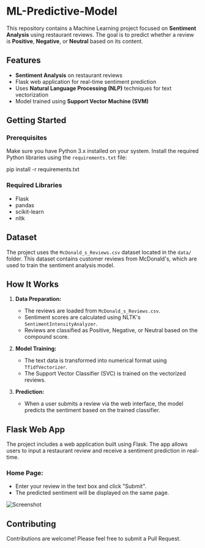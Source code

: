 # ML-Predictive-Model

This repository contains a Machine Learning project focused on **Sentiment Analysis** using restaurant reviews. The goal is to predict whether a review is **Positive**, **Negative**, or **Neutral** based on its content.

## Features

- **Sentiment Analysis** on restaurant reviews
- Flask web application for real-time sentiment prediction
- Uses **Natural Language Processing (NLP)** techniques for text vectorization
- Model trained using **Support Vector Machine (SVM)**

## Getting Started

### Prerequisites

Make sure you have Python 3.x installed on your system. Install the required Python libraries using the `requirements.txt` file:

pip install -r requirements.txt

### Required Libraries

- Flask
- pandas
- scikit-learn
- nltk

## Dataset

The project uses the `McDonald_s_Reviews.csv` dataset located in the `data/` folder. This dataset contains customer reviews from McDonald's, which are used to train the sentiment analysis model.

## How It Works

1. **Data Preparation:**
   - The reviews are loaded from `McDonald_s_Reviews.csv`.
   - Sentiment scores are calculated using NLTK's `SentimentIntensityAnalyzer`.
   - Reviews are classified as Positive, Negative, or Neutral based on the compound score.

2. **Model Training:**
   - The text data is transformed into numerical format using `TfidfVectorizer`.
   - The Support Vector Classifier (SVC) is trained on the vectorized reviews.

3. **Prediction:**
   - When a user submits a review via the web interface, the model predicts the sentiment based on the trained classifier.

## Flask Web App

The project includes a web application built using Flask. The app allows users to input a restaurant review and receive a sentiment prediction in real-time.

### Home Page:
- Enter your review in the text box and click "Submit".
- The predicted sentiment will be displayed on the same page.

![Screenshot](path/to/screenshot.png)

## Contributing

Contributions are welcome! Please feel free to submit a Pull Request.

